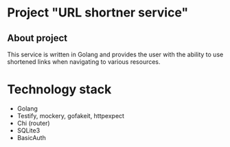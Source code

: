 <h1>Project "URL shortner service"</h1>

## **About project**

This service is written in Golang and provides the user with the ability to use shortened links when navigating to various resources.

<h1>Technology stack</h1>

- Golang
- Testify, mockery, gofakeit, httpexpect
- Chi (router)
- SQLite3
- BasicAuth